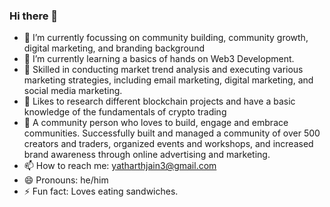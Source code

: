 ### Hi there 👋

- 🔭 I’m currently focussing on  community building, community growth, digital marketing, and branding background
- 🌱 I’m currently learning a basics of hands on Web3 Development.
- 👯 Skilled in conducting market trend analysis and executing various marketing strategies, including email marketing, digital marketing, and social media marketing.
- 🤔 Likes to research different blockchain projects and have a basic knowledge of the fundamentals of
crypto trading
- 💬  A community person who loves to build, engage and embrace communities. Successfully built and managed a community of over 500 creators and traders, organized events and workshops, and increased brand awareness through online advertising and marketing. 
- 📫 How to reach me: yatharthjain3@gmail.com
- 😄 Pronouns: he/him 
- ⚡ Fun fact: Loves eating sandwiches.
